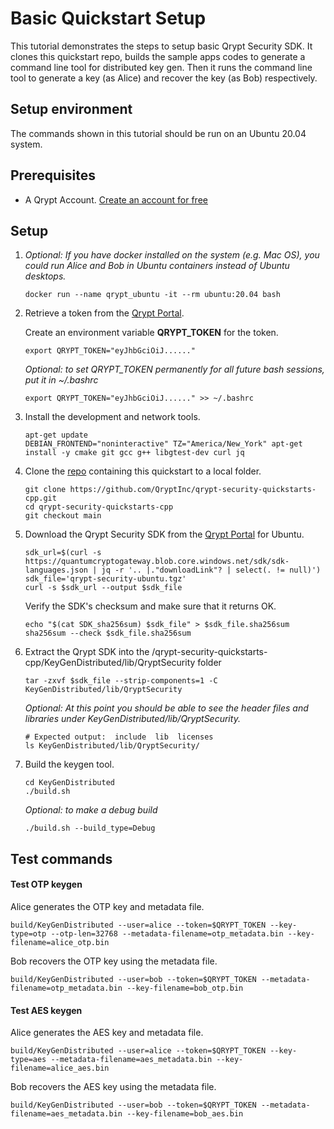 # Basic Quickstart Setup
This tutorial demonstrates the steps to setup basic Qrypt Security SDK. It clones this quickstart repo, builds the sample apps codes to generate a command line tool for distributed key gen. Then it runs the command line tool to generate a key (as Alice) and recover the key (as Bob) respectively.

## Setup environment

The commands shown in this tutorial should be run on an Ubuntu 20.04 system.

## Prerequisites
- A Qrypt Account. [Create an account for free](https://portal.qrypt.com/register)

## Setup
1. *Optional: If you have docker installed on the system (e.g. Mac OS), you could run Alice and Bob in Ubuntu containers instead of Ubuntu desktops.*
    ```
    docker run --name qrypt_ubuntu -it --rm ubuntu:20.04 bash
    ```

1. Retrieve a token from the [Qrypt Portal](https://portal.qrypt.com/tokens).
    
    Create an environment variable **QRYPT_TOKEN** for the token.
    ```
    export QRYPT_TOKEN="eyJhbGciOiJ......"
    ```
    *Optional: to set QRYPT_TOKEN permanently for all future bash sessions, put it in ~/.bashrc*
    ```
    export QRYPT_TOKEN="eyJhbGciOiJ......" >> ~/.bashrc
    ```
1. Install the development and network tools.
    ```
    apt-get update
    DEBIAN_FRONTEND="noninteractive" TZ="America/New_York" apt-get install -y cmake git gcc g++ libgtest-dev curl jq           
    ```

1. Clone the [repo](https://github.com/QryptInc/qrypt-security-quickstarts-cpp) containing this quickstart to a local folder.
    ```
    git clone https://github.com/QryptInc/qrypt-security-quickstarts-cpp.git
    cd qrypt-security-quickstarts-cpp
    git checkout main
    ```

1. Download the Qrypt Security SDK from the [Qrypt Portal](https://portal.qrypt.com/downloads/sdk-downloads) for Ubuntu.
    ```
    sdk_url=$(curl -s https://quantumcryptogateway.blob.core.windows.net/sdk/sdk-languages.json | jq -r '.. |."downloadLink"? | select(. != null)')
    sdk_file='qrypt-security-ubuntu.tgz'
    curl -s $sdk_url --output $sdk_file
    ```
    
    Verify the SDK's checksum and make sure that it returns OK.
    ```
    echo "$(cat SDK_sha256sum) $sdk_file" > $sdk_file.sha256sum
    sha256sum --check $sdk_file.sha256sum
    ```

1. Extract the Qrypt SDK into the /qrypt-security-quickstarts-cpp/KeyGenDistributed/lib/QryptSecurity folder
    ```
    tar -zxvf $sdk_file --strip-components=1 -C KeyGenDistributed/lib/QryptSecurity
    ```
    *Optional: At this point you should be able to see the header files and libraries under KeyGenDistributed/lib/QryptSecurity.*
    ```
    # Expected output:  include  lib  licenses
    ls KeyGenDistributed/lib/QryptSecurity/ 
    ```

1. Build the keygen tool.
    ```
    cd KeyGenDistributed
    ./build.sh
    ```
    
    *Optional: to make a debug build*
    ```
    ./build.sh --build_type=Debug
    ```

## Test commands
#### Test OTP keygen
    
Alice generates the OTP key and metadata file.
  
```
build/KeyGenDistributed --user=alice --token=$QRYPT_TOKEN --key-type=otp --otp-len=32768 --metadata-filename=otp_metadata.bin --key-filename=alice_otp.bin
```
    
Bob recovers the OTP key using the metadata file.
```
build/KeyGenDistributed --user=bob --token=$QRYPT_TOKEN --metadata-filename=otp_metadata.bin --key-filename=bob_otp.bin
```

#### Test AES keygen
Alice generates the AES key and metadata file.

```
build/KeyGenDistributed --user=alice --token=$QRYPT_TOKEN --key-type=aes --metadata-filename=aes_metadata.bin --key-filename=alice_aes.bin
```

Bob recovers the AES key using the metadata file.
```
build/KeyGenDistributed --user=bob --token=$QRYPT_TOKEN --metadata-filename=aes_metadata.bin --key-filename=bob_aes.bin
```
